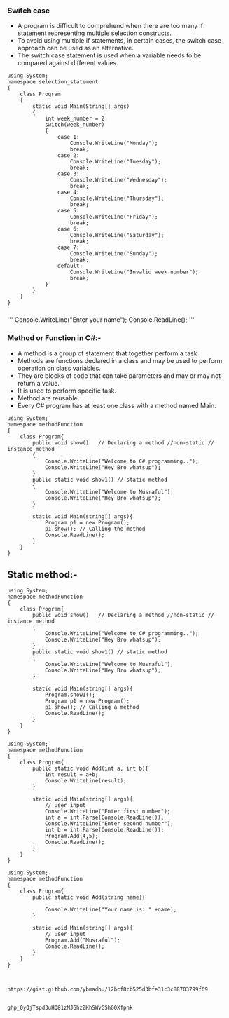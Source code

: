 ### Switch case

- A program is difficult to comprehend when there are too many if statement representing multiple selection constructs.
- To avoid using multiple if statements, in certain cases, the switch case approach can be used as an alternative.
- The switch case statement is used when a variable needs to be compared against different values.
```
using System;
namespace selection_statement 
{
    class Program
    {
        static void Main(String[] args)
        {
            int week_number = 2;
            switch(week_number)
            {
                case 1:
                    Console.WriteLine("Monday");
                    break;
                case 2:
                    Console.WriteLine("Tuesday");
                    break;
                case 3:
                    Console.WriteLine("Wednesday");
                    break;
                case 4:
                    Console.WriteLine("Thursday");
                    break;
                case 5:
                    Console.WriteLine("Friday");
                    break;
                case 6:
                    Console.WriteLine("Saturday");
                    break;
                case 7:
                    Console.WriteLine("Sunday");
                    break;
                default:
                    Console.WriteLine("Invalid week number");
                    break;
            }
        }
    }
}

```

###
'''
Console.WriteLine("Enter your name");
Console.ReadLine();
'''

### Method or Function in C#:-

- A method is a group of statement that together perform a task
- Methods are functions declared in a class and may be used to perform operation on class variables.
- They are blocks of code that can take parameters and may or may not return a value.
- It is used to perform specific task.
- Method are reusable.
- Every C# program has at least one class with a method named Main.
```
using System;
namespace methodFunction
{
    class Program{
        public void show()   // Declaring a method //non-static // instance method
        {
            Console.WriteLine("Welcome to C# programming..");
            Console.WriteLine("Hey Bro whatsup");
        }
        public static void show1() // static method  
        {
            Console.WriteLine("Welcome to Musraful");
            Console.WriteLine("Hey Bro whatsup");
        }

        static void Main(string[] args){
            Program p1 = new Program();
            p1.show(); // Calling the method
            Console.ReadLine();
        }
    }
}
```
## Static method:-
```
using System;
namespace methodFunction
{
    class Program{
        public void show()   // Declaring a method //non-static // instance method
        {
            Console.WriteLine("Welcome to C# programming..");
            Console.WriteLine("Hey Bro whatsup");
        }
        public static void show1() // static method  
        {
            Console.WriteLine("Welcome to Musraful");
            Console.WriteLine("Hey Bro whatsup");
        }

        static void Main(string[] args){
            Program.show1();
            Program p1 = new Program();
            p1.show(); // Calling a method
            Console.ReadLine();
        }
    }
}
```
```
using System;
namespace methodFunction
{
    class Program{
        public static void Add(int a, int b){
            int result = a+b;
            Console.WriteLine(result);
        }

        static void Main(string[] args){
            // user input
            Console.WriteLine("Enter first number");
            int a = int.Parse(Console.ReadLine());
            Console.WriteLine("Enter second number");
            int b = int.Parse(Console.ReadLine());
            Program.Add(4,5);
            Console.ReadLine();
        }
    }
}
```

```
using System;
namespace methodFunction
{
    class Program{
        public static void Add(string name){
            
            Console.WriteLine("Your name is: " +name);
        }

        static void Main(string[] args){
            // user input
            Program.Add("Musraful");
            Console.ReadLine();
        }
    }
}



https://gist.github.com/ybmadhu/12bcf8cb525d3bfe31c3c88703799f69


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

